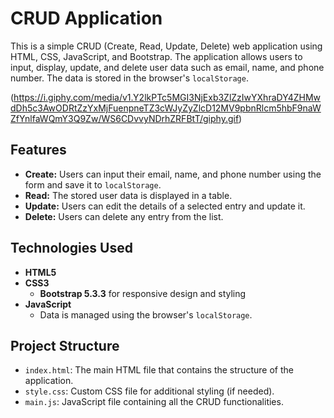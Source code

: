 # CRUD Application

This is a simple CRUD (Create, Read, Update, Delete) web application using HTML, CSS, JavaScript, and Bootstrap. The application allows users to input, display, update, and delete user data such as email, name, and phone number. The data is stored in the browser's `localStorage`.

(https://i.giphy.com/media/v1.Y2lkPTc5MGI3NjExb3ZlZzIwYXhraDY4ZHMwdDh5c3AwODRtZzYxMjFuenpneTZ3cWJyZyZlcD12MV9pbnRlcm5hbF9naWZfYnlfaWQmY3Q9Zw/WS6CDvvyNDrhZRFBtT/giphy.gif)

## Features

- **Create:** Users can input their email, name, and phone number using the form and save it to `localStorage`.
- **Read:** The stored user data is displayed in a table.
- **Update:** Users can edit the details of a selected entry and update it.
- **Delete:** Users can delete any entry from the list.

## Technologies Used

- **HTML5**
- **CSS3**
  - **Bootstrap 5.3.3** for responsive design and styling
- **JavaScript**
  - Data is managed using the browser's `localStorage`.
  
## Project Structure

- `index.html`: The main HTML file that contains the structure of the application.
- `style.css`: Custom CSS file for additional styling (if needed).
- `main.js`: JavaScript file containing all the CRUD functionalities.



